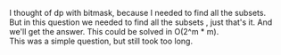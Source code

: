 I thought of dp with bitmask, because I needed to find all the subsets.<br>
But in this question we needed to find all the subsets , just that's it. And we'll get the answer. This could be solved in O(2^m * m).
​
<br>
This was a simple question, but still took too long.